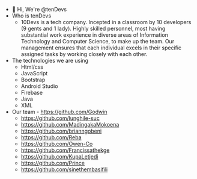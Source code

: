 - 👋 Hi, We're @tenDevs
- Who is tenDevs
	- 10Devs is a  tech company. Incepted in a classroom by 10 developers (9 gents and 1 lady). Highly skilled personnel, most having substantial work experience in 	   diverse areas of Information Technology and Computer  Science, to make up the team. Our management ensures that each individual excels in their specific 		  assigned tasks by working closely with each other.
- The technologies we are using
	- Html/css
	- JavaScript
	- Bootstrap
	- Android Studio
	- Firebase
	- Java
	- XML
- Our team
        - https://github.com/Godwin
	- https://github.com/lunghile-suc
	- https://github.com/MadingakaMokoena
	- https://github.com/brianngobeni
	- https://github.com/Reba
	- https://github.com/Owen-Co
	- https://github.com/Francissathekge
	- https://github.com/KupaLetjedi
	- https://github.com/Prince
	- https://github.com/sinethembasifili
